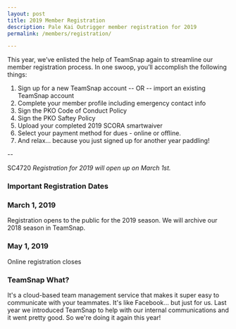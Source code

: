 ```yaml
---
layout: post
title: 2019 Member Registration
description: Pale Kai Outrigger member registration for 2019
permalink: /members/registration/

---
```




This year, we’ve enlisted the help of TeamSnap again to streamline our member registration process. In one swoop, you’ll accomplish the following things:
1. Sign up for a new TeamSnap account -- OR -- import an existing TeamSnap account
2. Complete your member profile including emergency contact info
3. Sign the PKO Code of Conduct Policy
4. Sign the PKO Saftey Policy
5. Upload your completed 2019 SCORA smartwaiver
6. Select your payment method for dues - online or offline. 
7. And relax... because you just signed up for another year paddling!

--


SC4720
*Registration for 2019 will open up on March 1st.*

<!--
Ready to complete your Pale Kai Outrigger registration for 2019? Click the button below!

<em>If you're not ready to pay dues, select the "offline" payment method and pay later!</em>

<div class="box">
	<a href="https://go.teamsnap.com/forms/103258" target="_blank" class="button special big">Register Online</a>
	<p><br/><small><i>If you have used TeamSnap before, click on "Import Participant". If you're new to TeamSnap, click "Add Participant".</i></small></p>
</div>
-->
### Important Registration Dates

<div class="row">
	<div class="6u 12u$(medium)">
		<h3>March 1, 2019</h3>
		<p>Registration opens to the public for the 2019 season. We will archive our 2018 season in TeamSnap.</p>
	</div>
	<div class="6u$ 12u$(medium)">
		<h3>May 1, 2019</h3>
		<p>Online registration closes</p>
	</div>
</div>


### TeamSnap What?
It's a cloud-based team management service that makes it super easy to communicate with your teammates. It's like Facebook... but just for us. Last year we introduced TeamSnap to help with our internal communications and it went pretty good. So we're doing it again this year!
